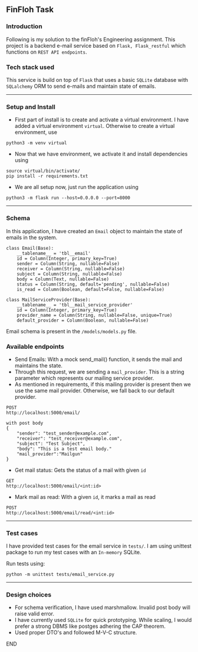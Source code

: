 ## FinFloh Task

### Introduction
Following is my solution to the finFloh's Engineering assignment.
This project is a backend e-mail service based on `Flask, Flask_restful`
which functions on `REST API endpoints`.

### Tech stack used
This service is build on top of `Flask` that uses a basic `SQLite` database
with `SQLalchemy` ORM to send e-mails and maintain state of emails.

----

### Setup and Install
- First part of install is to create and activate a virtual environment.
I have added a virtual environment `virtual`. Otherwise to create a virtual
environment, use
```
python3 -m venv virtual
```
- Now that we have environment, we activate it and install dependencies using
```commandline
source virtual/bin/activate/
pip install -r requirements.txt
```

- We are all setup now, just run the application using
```commandline
python3 -m flask run --host=0.0.0.0 --port=8000
```

---- 

### Schema
In this application, I have created an `Email` object to maintain the state of emails
in the system.
```
class Email(Base):
    __tablename__ = 'tbl__email'
    id = Column(Integer, primary_key=True)
    sender = Column(String, nullable=False)
    receiver = Column(String, nullable=False)
    subject = Column(String, nullable=False)
    body = Column(Text, nullable=False)
    status = Column(String, default='pending', nullable=False)
    is_read = Column(Boolean, default=False, nullable=False)
    
class MailServiceProvider(Base):
    __tablename__ = 'tbl__mail_service_provider'
    id = Column(Integer, primary_key=True)
    provider_name = Column(String, nullable=False, unique=True)
    default_provider = Column(Boolean, nullable=False)

```
Email schema is present in the `/models/models.py` file.


### Available endpoints

- Send Emails: With a mock send_mail() function,
it sends the mail and maintains the state.
- Through this request, we are sending a `mail_provider`. This is a string
parameter which represents our mailing service provider.
- As mentioned in requirements, if this mailing provider is present then we use
the same mail provider. Otherwise, we fall back to our default provider.
```
POST
http://localhost:5000/email/

with post body
{
    "sender": "test_sender@example.com",
    "receiver": "test_receiver@example.com",
    "subject": "Test Subject",
    "body": "This is a test email body."
    "mail_provider":"Mailgun"
}
```
- Get mail status: Gets the status of a mail with given `id`
```
GET
http://localhost:5000/email/<int:id>
```

- Mark mail as read: With a given `id`, it marks a mail as read
```
POST
http://localhost:5000/email/read/<int:id>
```

---

### Test cases
I have provided test cases for the email service in `tests/`.
I am using unittest package to run my test cases with an `In-memory`
SQLite.

Run tests using:
```
python -m unittest tests/email_service.py
```
---

### Design choices
- For schema verification, I have used marshmallow. Invalid post
body will raise valid error.
- I have currently used `SQLite` for quick prototyping. While scaling,
I would prefer a strong DBMS like postges adhering the CAP theorem.
- Used proper DTO's and followed M-V-C structure.


END